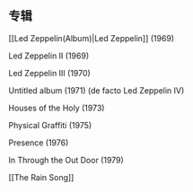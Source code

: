 ---
---


## 专辑

[[Led Zeppelin(Album)|Led Zeppelin]] (1969)

Led Zeppelin II (1969)

Led Zeppelin III (1970)

Untitled album (1971) (de facto Led Zeppelin IV)

Houses of the Holy (1973)

Physical Graffiti (1975)

Presence (1976)

In Through the Out Door (1979)

[[The Rain Song]]